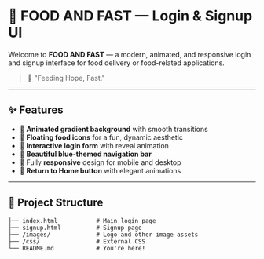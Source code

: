 # 🍔 FOOD AND FAST — Login & Signup UI

Welcome to **FOOD AND FAST** — a modern, animated, and responsive login and signup interface for food delivery or food-related applications.

> 🚀 "Feeding Hope, Fast."

---

## ✨ Features

- 🌈 **Animated gradient background** with smooth transitions
- 🍟 **Floating food icons** for a fun, dynamic aesthetic
- 🔐 **Interactive login form** with reveal animation
- 🎨 **Beautiful blue-themed navigation bar**
- 📱 Fully **responsive** design for mobile and desktop
- 🏡 **Return to Home button** with elegant animations

---

## 📂 Project Structure

```plaintext
├── index.html           # Main login page
├── signup.html          # Signup page 
├── /images/             # Logo and other image assets
├── /css/                # External CSS
└── README.md            # You're here!

